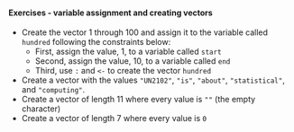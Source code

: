 #### Exercises - variable assignment and creating vectors

- Create the vector 1 through 100 and assign it to the variable called `hundred` following the constraints below:
  - First, assign the value, 1, to a variable called `start`
  - Second, assign the value, 10, to a variable called `end`
  - Third, use `:` and `<-` to create the vector `hundred`
- Create a vector with the values `"UN2102"`, `"is"`, `"about"`, `"statistical"`, and `"computing"`.
- Create a vector of length 11 where every value is `""` (the empty character)
- Create a vector of length 7 where every value is `0`
